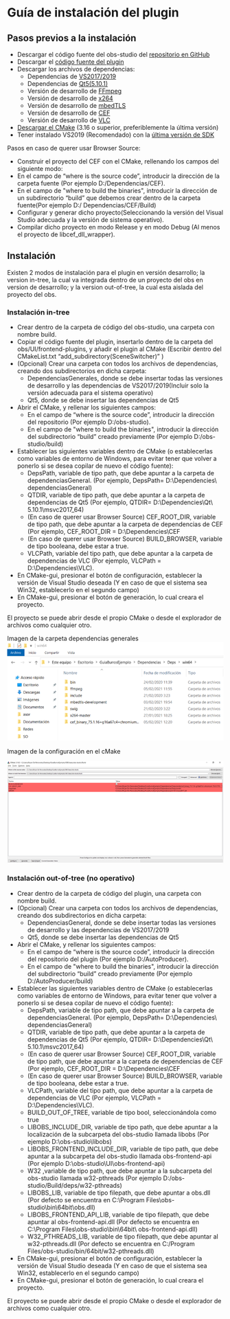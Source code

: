 # Guía de instalación del plugin

## Pasos previos a la instalación

- Descargar el código fuente del obs-studio del [repositorio en GitHub](https://github.com/obsproject/obs-studio)
-	Descargar el [código fuente del plugin](https://github.com/Bryshot/TFG)
- Descargar los archivos de dependencias:
  - Dependencias de [VS2017/2019](https://obsproject.com/downloads/dependencies2017.zip)
  - Dependencias de [Qt5(5.10.1)](https://cdn-fastly.obsproject.com/downloads/Qt_5.10.1.7z)
  - Versión de desarrollo de [FFmpeg](https://www.gyan.dev/ffmpeg/builds/ffmpeg-git-essentials.7z)
  -	Versión de desarrollo de [x264](https://code.videolan.org/videolan/x264/)
  - Versión de desarrollo de [mbedTLS](https://github.com/ARMmbed/mbedtls)
  - Versión de desarrollo de [CEF](https://cef-builds.spotifycdn.com/index.html)
  - Versión de desarrollo de [VLC](https://cdn-fastly.obsproject.com/downloads/vlc.zip)
 -	[Descargar el CMake](https://cmake.org/download/) (3.16 o superior, preferiblemente la última versión)
 -	Tener instalado VS2019 (Recomendado) con la [última versión de SDK](https://developer.microsoft.com/en-us/windows/downloads/windows-10-sdk/)
 
 Pasos en caso de querer usar Browser Source:
 -	Construir el proyecto del CEF con el CMake, rellenando los campos del siguiente modo:
   - En el campo de “where is the source code”, introducir la dirección de la carpeta fuente (Por ejemplo D:/Dependencias/CEF). 
   - En el campo de "where to build the binaries", introducir la dirección de un subdirectorio “build”  que debemos crear dentro de la carpeta fuente(Por ejemplo D:/ Dependencias/CEF/Build)
 -	Configurar y generar dicho proyecto(Seleccionando la versión del Visual Studio adecuada y la versión de sistema operativo).
 - Compilar dicho proyecto en modo Release y en modo Debug (Al menos el proyecto de libcef_dll_wrapper).

## Instalación

Existen 2 modos de instalación para el plugin en versión desarrollo; la version in-tree, la cual va integrada dentro de un proyecto del obs en version de desarrollo; y la version out-of-tree, la cual esta aislada del proyecto del obs.

### Instalación in-tree

* Crear dentro de la carpeta de código del obs-studio, una carpeta con nombre build.
* Copiar el código fuente del plugin, insertarlo dentro de la carpeta del obs/UI/frontend-plugins, y añadir el plugin al CMake (Escribir dentro del CMakeList.txt “add_subdirectory(SceneSwitcher)” )
* (Opcional) Crear una carpeta con todos los archivos de dependencias, creando dos subdirectorios en dicha carpeta:
  *	DependenciasGenerales, donde se debe insertar todas las versiones de desarrollo y las dependencias de VS2017/2019(Incluir solo la versión adecuada para el sistema operativo)
  *	Qt5, donde se debe insertar las dependencias de Qt5 
* Abrir el CMake, y rellenar los siguientes campos:
  *	En el campo de “where is the source code”, introducir la dirección del repositorio (Por ejemplo D:/obs-studio). 
  *	En el campo de "where to build the binaries", introducir la dirección del subdirectorio “build” creado previamente (Por ejemplo D:/obs-studio/build)
* Establecer las siguientes variables dentro de CMake (o establecerlas como variables de entorno de Windows, para evitar tener que volver a ponerlo si se desea copilar de nuevo el código fuente):
  *	DepsPath, variable de tipo path, que debe apuntar a la carpeta de dependenciasGeneral. (Por ejemplo, DepsPath= D:\Dependencies\ dependenciasGeneral)
  *	QTDIR, variable de tipo path, que debe apuntar a la carpeta de dependencias de Qt5 (Por ejemplo, QTDIR= D:\Dependencies\Qt\ 5.10.1\msvc2017_64)
  * (En caso de querer usar Browser Source) CEF_ROOT_DIR, variable de tipo path, que debe apuntar a la carpeta de dependencias de CEF (Por ejemplo, CEF_ROOT_DIR = D:\Dependencies\CEF
  * (En caso de querer usar Browser Source) BUILD_BROWSER, variable de tipo booleana, debe estar a true.
  * VLCPath, variable del tipo path, que debe apuntar a la carpeta de dependencias de VLC (Por ejemplo, VLCPath = D:\Dependencies\VLC).
*	En CMake-gui, presionar el botón de configuración, establecer la versión de Visual Studio deseada (Y en caso de que el sistema sea Win32, establecerlo en el segundo campo)
*	En CMake-gui, presionar el botón de generación, lo cual creara el proyecto.

El proyecto se puede abrir desde el propio CMake o desde el explorador de archivos como cualquier otro.

Imagen de la carpeta dependencias generales
![Dependencias generales](https://github.com/Bryshot/TFG/blob/master/docs/Images/Deps.png)

Imagen de la configuración en el cMake

![Configuración de cMake](https://github.com/Bryshot/TFG/blob/master/docs/Images/cMake.png)


### Instalación out-of-tree (no operativo)
* Crear dentro de la carpeta de código del plugin, una carpeta con nombre build.
* (Opcional) Crear una carpeta con todos los archivos de dependencias, creando dos subdirectorios en dicha carpeta:
  *	DependenciasGeneral, donde se debe insertar todas las versiones de desarrollo y las dependencias de VS2017/2019
  *	Qt5, donde se debe insertar las dependencias de Qt5 
* Abrir el CMake, y rellenar los siguientes campos:
  *	En el campo de “where is the source code”, introducir la dirección del repositorio del plugin (Por ejemplo D:/AutoProducer). 
  *	En el campo de "where to build the binaries", introducir la dirección del subdirectorio “build” creado previamente (Por ejemplo D:/AutoProducer/build)
* Establecer las siguientes variables dentro de CMake (o establecerlas como variables de entorno de Windows, para evitar tener que volver a ponerlo si se desea copilar de nuevo el código fuente):
  *	DepsPath, variable de tipo path, que debe apuntar a la carpeta de dependenciasGeneral. (Por ejemplo, DepsPath= D:\Dependencies\ dependenciasGeneral)
  *	QTDIR, variable de tipo path, que debe apuntar a la carpeta de dependencias de Qt5 (Por ejemplo, QTDIR= D:\Dependencies\Qt\ 5.10.1\msvc2017_64)
  *	(En caso de querer usar Browser Source) CEF_ROOT_DIR, variable de tipo path, que debe apuntar a la carpeta de dependencias de CEF (Por ejemplo, CEF_ROOT_DIR = D:\Dependencies\CEF
  *	(En caso de querer usar Browser Source) BUILD_BROWSER, variable de tipo booleana, debe estar a true.
  *	VLCPath, variable del tipo path, que debe apuntar a la carpeta de dependencias de VLC (Por ejemplo, VLCPath = D:\Dependencies\VLC).
  *	BUILD_OUT_OF_TREE, variable de tipo bool, seleccionándola como true
  *	LIBOBS_INCLUDE_DIR, variable de tipo path, que debe apuntar a la localización de la subcarpeta del obs-studio llamada libobs (Por ejemplo D:\obs-studio\libobs)
  *	LIBOBS_FRONTEND_INCLUDE_DIR, variable de tipo path, que debe apuntar a la subcarpeta del obs-studio llamada obs-frontend-api (Por ejemplo D:\obs-studio\UI\obs-frontend-api)
  *	W32 ,variable de tipo path, que debe apuntar a la subcarpeta del obs-studio llamada w32-pthreads (Por ejemplo D:/obs-studio/Build/deps/w32-pthreads)
  *	LIBOBS_LIB, variable de tipo filepath, que debe apuntar a obs.dll (Por defecto se encuentra en C:\Program Files\obs-studio\bin\64bit\obs.dll)
  *	LIBOBS_FRONTEND_API_LIB, variable de tipo filepath, que debe apuntar al obs-frontend-api.dll (Por defecto se encuentra en C:\Program Files\obs-studio\bin\64bit\ obs-frontend-api.dll)
  *	W32_PTHREADS_LIB, variable de tipo filepath, que debe apuntar al w32-pthreads.dll (Por defecto se encuentra en C:/Program Files/obs-studio/bin/64bit/w32-pthreads.dll)
* En CMake-gui, presionar el botón de configuración, establecer la versión de Visual Studio deseada (Y en caso de que el sistema sea Win32, establecerlo en el segundo campo)
* En CMake-gui, presionar el botón de generación, lo cual creara el proyecto.

El proyecto se puede abrir desde el propio CMake o desde el explorador de archivos como cualquier otro.

